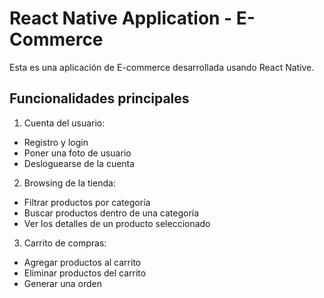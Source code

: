 # React Native Application - E-Commerce

Esta es una aplicación de E-commerce desarrollada usando React Native. 

## Funcionalidades principales
1. Cuenta del usuario:
- Registro y login
- Poner una foto de usuario
- Desloguearse de la cuenta

2. Browsing de la tienda:
- Filtrar productos por categoría
- Buscar productos dentro de una categoría
- Ver los detalles de un producto seleccionado

3. Carrito de compras:
- Agregar productos al carrito
- Eliminar productos del carrito
- Generar una orden

